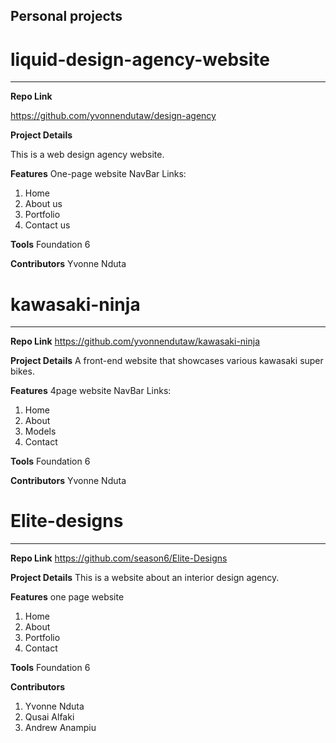 

## Personal projects 


# liquid-design-agency-website
____________________

**Repo Link**

https://github.com/yvonnendutaw/design-agency

**Project Details**

This is a web design agency website.


**Features**
One-page website
NavBar Links: 
 1. Home 
 2. About us
 3. Portfolio
 4. Contact us

**Tools**
Foundation 6

**Contributors**
 Yvonne Nduta
 
 
# kawasaki-ninja
_________________

**Repo Link**
https://github.com/yvonnendutaw/kawasaki-ninja

**Project Details**
A front-end website that showcases various kawasaki super bikes.


**Features**
4page website
NavBar Links: 
 1. Home 
 2. About
 3. Models
 4. Contact

**Tools**
Foundation 6

**Contributors**
Yvonne Nduta
 
 
# Elite-designs
_________________

**Repo Link**
https://github.com/season6/Elite-Designs

**Project Details**
This is a website about an interior design agency.


**Features**
one page website
 1. Home 
 2. About
 3. Portfolio
 4. Contact


**Tools**
Foundation 6


**Contributors**
 1. Yvonne Nduta
 2. Qusai Alfaki
 3. Andrew Anampiu
